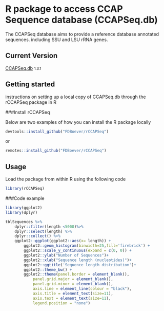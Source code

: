 # R package to access CCAP Sequence database (CCAPSeq.db)

The CCAPSeq database aims to provide a reference database annotated sequences. including SSU and LSU rRNA genes.

## Current Version

<a class="navbar-brand me-2" href="index.html">CCAPSeq.db</a>
<small class="nav-text text-muted me-auto" data-bs-toggle="tooltip" data-bs-placement="bottom" title="">1.3.1</small>





## Getting started

instructions on setting up a local copy of CCAPSeq.db through the rCCAPSeq package in R

###Install rCCAPSeq

Below are two examples of how you can install the R package locally


```r
devtools::install_github("FDBoever/rCCAPSeq")
```

or

```r
remotes::install_github("FDBoever/rCCAPSeq")
```


## Usage

Load the package from within R using the following code

```r
library(rCCAPSeq)
```

###Code example

```r
library(ggplot2)
library(dplyr)

tblSequences %>% 
	dplyr::filter(length <5000)%>% 
	dplyr::select(length) %>% 
	dplyr::collect() %>% 
	ggplot2::ggplot(ggplot2::aes(x= length)) +
		ggplot2::geom_histogram(binwidth=25,fill='firebrick') +
		ggplot2::scale_y_continuous(expand = c(0, 0)) +
		ggplot2::ylab("Number of Sequences")+
		ggplot2::xlab("Sequence length (nucleotides)")+
		ggplot2::ggtitle('Sequence length distribution')+
		ggplot2::theme_bw() +
		ggplot2::theme(panel.border = element_blank(),
			panel.grid.major = element_blank(), 
   	     	panel.grid.minor = element_blank(),
       		axis.line = element_line(colour = "black"),
       		axis.title = element_text(size=11),
       		axis.text = element_text(size=11),
       		legend.position = "none")

```




